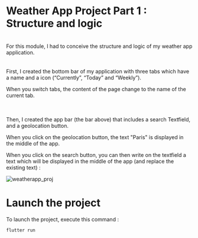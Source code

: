 # Weather App Project Part 1 : Structure and logic 
<br/>
For this module, I had to conceive the structure and logic of my weather app application. <br/> <br/> <br/>
First, I created the bottom bar of my application with three tabs which have a name and a icon (“Currently”, “Today” and “Weekly”). <br/> 

When you switch tabs, the content of the page change to the name of the current tab. <br/> <br/> <br/>


Then, I created the app bar (the bar above) that includes a search Textfield, and a geolocation button. <br/>

When you click on the geolocation button, the text "Paris" is displayed in the middle of the app. <br/>

When you click on the search button, you can then write on the textfield a text which will be displayed in the middle of the app (and replace the existing text) : <br/>

![weatherapp_proj](https://github.com/Claken/Piscine_Flutter/assets/51683861/a358a7a8-f384-43b9-9043-8568b4386d18)

# Launch the project

To launch the project, execute this command : <br/>

```
flutter run
```
